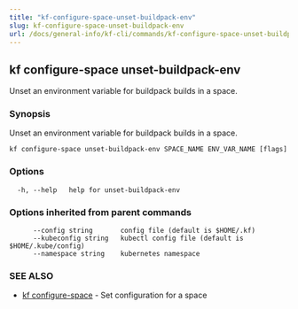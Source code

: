 ```yaml
---
title: "kf-configure-space-unset-buildpack-env"
slug: kf-configure-space-unset-buildpack-env
url: /docs/general-info/kf-cli/commands/kf-configure-space-unset-buildpack-env/
---
```

## kf configure-space unset-buildpack-env

Unset an environment variable for buildpack builds in a space.

### Synopsis

Unset an environment variable for buildpack builds in a space.

```
kf configure-space unset-buildpack-env SPACE_NAME ENV_VAR_NAME [flags]
```

### Options

```
  -h, --help   help for unset-buildpack-env
```

### Options inherited from parent commands

```
      --config string       config file (default is $HOME/.kf)
      --kubeconfig string   kubectl config file (default is $HOME/.kube/config)
      --namespace string    kubernetes namespace
```

### SEE ALSO

* [kf configure-space](/docs/general-info/kf-cli/commands/kf-configure-space/)	 - Set configuration for a space

